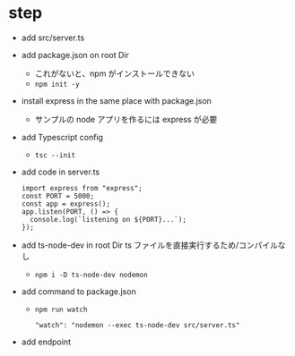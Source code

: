 # step

- add src/server.ts

- add package.json on root Dir

  - これがないと、npm がインストールできない
  - `npm init -y`

- install express in the same place with package.json

  - サンプルの node アプリを作るには express が必要

- add Typescript config

  - `tsc --init`

- add code in server.ts

  ```
  import express from "express";
  const PORT = 5000;
  const app = express();
  app.listen(PORT, () => {
    console.log(`listening on ${PORT}...`);
  });
  ```

- add ts-node-dev in root Dir
  ts ファイルを直接実行するため/コンパイルなし

  - `npm i -D ts-node-dev nodemon`

- add command to package.json

  - `npm run watch`

    ```
    "watch": "nodemon --exec ts-node-dev src/server.ts"
    ```

- add endpoint
